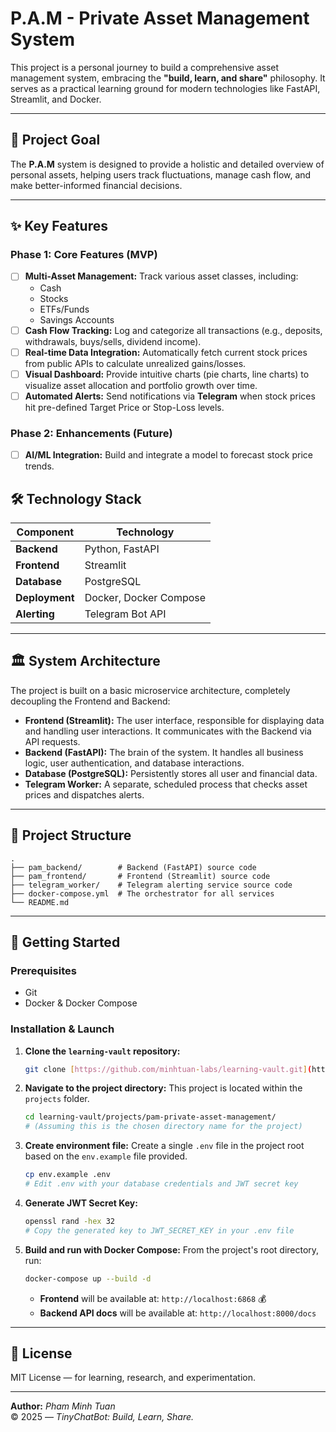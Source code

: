 # P.A.M - Private Asset Management System

This project is a personal journey to build a comprehensive asset management system, embracing the **"build, learn, and share"** philosophy. It serves as a practical learning ground for modern technologies like FastAPI, Streamlit, and Docker.

---

## 🎯 Project Goal

The **P.A.M** system is designed to provide a holistic and detailed overview of personal assets, helping users track fluctuations, manage cash flow, and make better-informed financial decisions.

---

## ✨ Key Features

### Phase 1: Core Features (MVP)
- [ ] **Multi-Asset Management:** Track various asset classes, including:
    - Cash
    - Stocks
    - ETFs/Funds
    - Savings Accounts
- [ ] **Cash Flow Tracking:** Log and categorize all transactions (e.g., deposits, withdrawals, buys/sells, dividend income).
- [ ] **Real-time Data Integration:** Automatically fetch current stock prices from public APIs to calculate unrealized gains/losses.
- [ ] **Visual Dashboard:** Provide intuitive charts (pie charts, line charts) to visualize asset allocation and portfolio growth over time.
- [ ] **Automated Alerts:** Send notifications via **Telegram** when stock prices hit pre-defined Target Price or Stop-Loss levels.

### Phase 2: Enhancements (Future)
- [ ] **AI/ML Integration:** Build and integrate a model to forecast stock price trends.

## 🛠️ Technology Stack

| Component     | Technology                                       |
|---------------|--------------------------------------------------|
| **Backend** | Python, FastAPI                                  |
| **Frontend** | Streamlit                                        |
| **Database** | PostgreSQL                                       |
| **Deployment**| Docker, Docker Compose                           |
| **Alerting** | Telegram Bot API                                 |

---

## 🏛️ System Architecture

The project is built on a basic microservice architecture, completely decoupling the Frontend and Backend:

-   **Frontend (Streamlit):** The user interface, responsible for displaying data and handling user interactions. It communicates with the Backend via API requests.
-   **Backend (FastAPI):** The brain of the system. It handles all business logic, user authentication, and database interactions.
-   **Database (PostgreSQL):** Persistently stores all user and financial data.
-   **Telegram Worker:** A separate, scheduled process that checks asset prices and dispatches alerts.

---

## 📁 Project Structure

```
.
├── pam_backend/        # Backend (FastAPI) source code
├── pam_frontend/       # Frontend (Streamlit) source code
├── telegram_worker/    # Telegram alerting service source code
├── docker-compose.yml  # The orchestrator for all services
└── README.md
```

---

## 🚀 Getting Started

### Prerequisites
* Git
* Docker & Docker Compose

### Installation & Launch
1.  **Clone the `learning-vault` repository:**
    ```bash
    git clone [https://github.com/minhtuan-labs/learning-vault.git](https://github.com/minhtuan-labs/learning-vault.git)
    ```

2.  **Navigate to the project directory:**
    This project is located within the `projects` folder.
    ```bash
    cd learning-vault/projects/pam-private-asset-management/
    # (Assuming this is the chosen directory name for the project)
    ```

3.  **Create environment file:**
    Create a single `.env` file in the project root based on the `env.example` file provided.
    ```bash
    cp env.example .env
    # Edit .env with your database credentials and JWT secret key
    ```

4.  **Generate JWT Secret Key:**
    ```bash
    openssl rand -hex 32
    # Copy the generated key to JWT_SECRET_KEY in your .env file
    ```

5.  **Build and run with Docker Compose:**
    From the project's root directory, run:
    ```bash
    docker-compose up --build -d
    ```
    * **Frontend** will be available at: `http://localhost:6868` 💰
    * **Backend API docs** will be available at: `http://localhost:8000/docs`

---

## 📜 License
MIT License — for learning, research, and experimentation.

---

**Author:** *Pham Minh Tuan*  
© 2025 — *TinyChatBot: Build, Learn, Share.*
